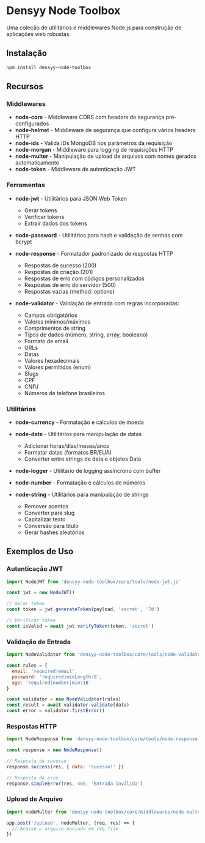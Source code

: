 # Densyy Node Toolbox

Uma coleção de utilitários e middlewares Node.js para construção de aplicações web robustas.

## Instalação

```bash
npm install densyy-node-toolbox
```

## Recursos

### Middlewares

- **node-cors** - Middleware CORS com headers de segurança pré-configurados
- **node-helmet** - Middleware de segurança que configura vários headers HTTP
- **node-ids** - Valida IDs MongoDB nos parâmetros da requisição
- **node-morgan** - Middleware para logging de requisições HTTP
- **node-multer** - Manipulação de upload de arquivos com nomes gerados automaticamente
- **node-token** - Middleware de autenticação JWT

### Ferramentas

- **node-jwt** - Utilitários para JSON Web Token
  - Gerar tokens
  - Verificar tokens
  - Extrair dados dos tokens

- **node-password** - Utilitários para hash e validação de senhas com bcrypt

- **node-response** - Formatador padronizado de respostas HTTP
  - Respostas de sucesso (200)
  - Respostas de criação (201)
  - Respostas de erro com códigos personalizados
  - Respostas de erro do servidor (500)
  - Respostas vazias (method: options)

- **node-validator** - Validação de entrada com regras incorporadas:
  - Campos obrigatórios
  - Valores mínimos/máximos
  - Comprimentos de string
  - Tipos de dados (número, string, array, booleano)
  - Formato de email
  - URLs
  - Datas
  - Valores hexadecimais
  - Valores permitidos (enum)
  - Slugs
  - CPF
  - CNPJ
  - Números de telefone brasileiros

### Utilitários

- **node-currency** - Formatação e cálculos de moeda

- **node-date** - Utilitários para manipulação de datas
  - Adicionar horas/dias/meses/anos
  - Formatar datas (formatos BR/EUA)
  - Converter entre strings de data e objetos Date

- **node-logger** - Utilitário de logging assíncrono com buffer

- **node-number** - Formatação e cálculos de números

- **node-string** - Utilitários para manipulação de strings
  - Remover acentos
  - Converter para slug
  - Capitalizar texto
  - Conversão para título
  - Gerar hashes aleatórios

## Exemplos de Uso

### Autenticação JWT

```javascript
import NodeJWT from 'densyy-node-toolbox/core/tools/node-jwt.js'

const jwt = new NodeJWT()

// Gerar token
const token = jwt.generateToken(payload, 'secret', '7d')

// Verificar token
const isValid = await jwt.verifyToken(token, 'secret')
```

### Validação de Entrada

```javascript
import NodeValidator from 'densyy-node-toolbox/core/tools/node-validator.js'

const rules = {
  email: 'required|email',
  password: 'required|minLength:8',
  age: 'required|number|min:18'
}

const validator = new NodeValidator(rules)
const result = await validator.validate(data)
const error = validator.firstError()
```

### Respostas HTTP

```javascript
import NodeResponse from 'densyy-node-toolbox/core/tools/node-response.js'

const response = new NodeResponse()

// Resposta de sucesso
response.success(res, { data: 'Sucesso!' })

// Resposta de erro
response.simpleError(res, 400, 'Entrada inválida')
```

### Upload de Arquivo

```javascript
import nodeMulter from 'densyy-node-toolbox/core/middlewares/node-multer.js'

app.post('/upload', nodeMulter, (req, res) => {
  // Acesse o arquivo enviado em req.file
})
```
